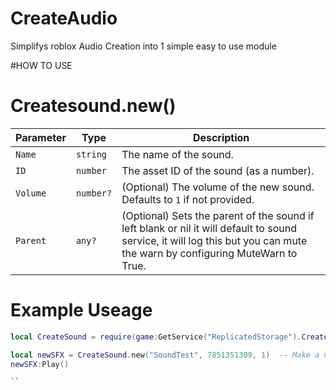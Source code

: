 # CreateAudio
Simplifys roblox Audio Creation into 1 simple easy to use module

#HOW TO USE
# Createsound.new()

| **Parameter** | **Type**   | **Description**                                                                                                               |
|---------------|------------|-------------------------------------------------------------------------------------------------------------------------------|
| `Name`        | `string`   | The name of the sound.                                                                                                        |
| `ID`          | `number`   | The asset ID of the sound (as a number).                                                                                      |
| `Volume`      | `number?`  | (Optional) The volume of the new sound. Defaults to `1` if not provided.                                                      |
| `Parent`      | `any?`     | (Optional) Sets the parent of the sound if left blank or nil it will default to sound service, it will log this but you can mute the warn by configuring MuteWarn to True.  |


# Example Useage
```lua
local CreateSound = require(game:GetService("ReplicatedStorage").CreateSound) -- Require the Module so we can use it

local newSFX = CreateSound.new("SoundTest", 7851351309, 1)  -- Make a new varible so we can control \ play the sound we created with the module
newSFX:Play()

``
